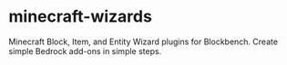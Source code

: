 # minecraft-wizards
Minecraft Block, Item, and Entity Wizard plugins for Blockbench. Create simple Bedrock add-ons in simple steps.
